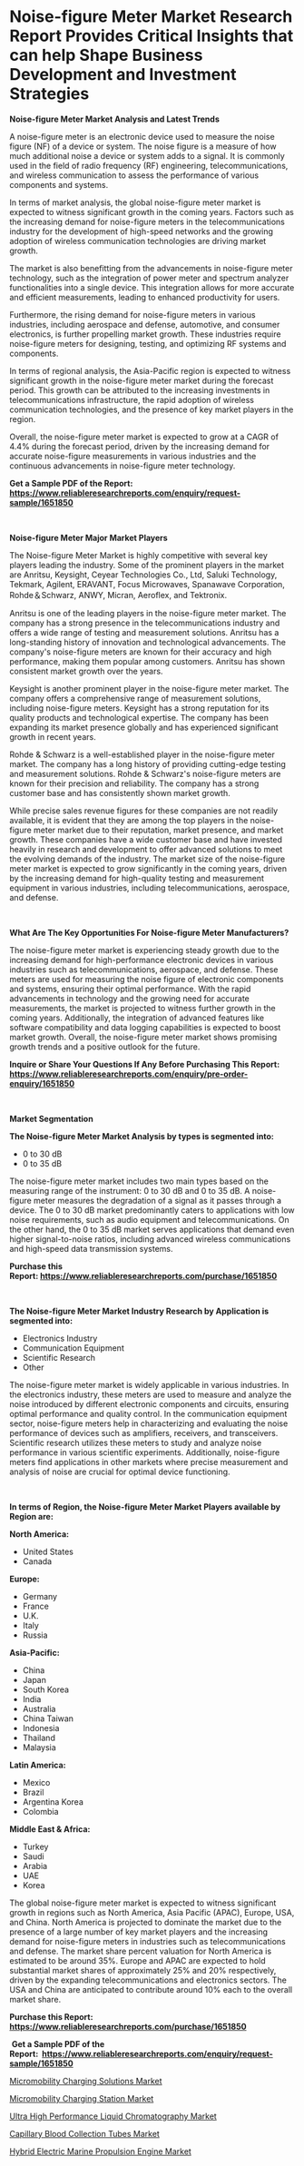 <p><h1>Noise-figure Meter Market Research Report Provides Critical Insights that can help Shape Business Development and Investment Strategies</h1></p><p><strong>Noise-figure Meter Market Analysis and Latest Trends</strong></p>
<p><p>A noise-figure meter is an electronic device used to measure the noise figure (NF) of a device or system. The noise figure is a measure of how much additional noise a device or system adds to a signal. It is commonly used in the field of radio frequency (RF) engineering, telecommunications, and wireless communication to assess the performance of various components and systems.</p><p>In terms of market analysis, the global noise-figure meter market is expected to witness significant growth in the coming years. Factors such as the increasing demand for noise-figure meters in the telecommunications industry for the development of high-speed networks and the growing adoption of wireless communication technologies are driving market growth.</p><p>The market is also benefitting from the advancements in noise-figure meter technology, such as the integration of power meter and spectrum analyzer functionalities into a single device. This integration allows for more accurate and efficient measurements, leading to enhanced productivity for users.</p><p>Furthermore, the rising demand for noise-figure meters in various industries, including aerospace and defense, automotive, and consumer electronics, is further propelling market growth. These industries require noise-figure meters for designing, testing, and optimizing RF systems and components.</p><p>In terms of regional analysis, the Asia-Pacific region is expected to witness significant growth in the noise-figure meter market during the forecast period. This growth can be attributed to the increasing investments in telecommunications infrastructure, the rapid adoption of wireless communication technologies, and the presence of key market players in the region.</p><p>Overall, the noise-figure meter market is expected to grow at a CAGR of 4.4% during the forecast period, driven by the increasing demand for accurate noise-figure measurements in various industries and the continuous advancements in noise-figure meter technology.</p></p>
<p><strong>Get a Sample PDF of the Report:&nbsp; <a href="https://www.reliableresearchreports.com/enquiry/request-sample/1651850">https://www.reliableresearchreports.com/enquiry/request-sample/1651850</a></strong></p>
<p>&nbsp;</p>
<p><strong>Noise-figure Meter Major Market Players</strong></p>
<p><p>The Noise-figure Meter Market is highly competitive with several key players leading the industry. Some of the prominent players in the market are Anritsu, Keysight, Ceyear Technologies Co., Ltd, Saluki Technology, Tekmark, Agilent, ERAVANT, Focus Microwaves, Spanawave Corporation, Rohde＆Schwarz, ANWY, Micran, Aeroflex, and Tektronix.</p><p>Anritsu is one of the leading players in the noise-figure meter market. The company has a strong presence in the telecommunications industry and offers a wide range of testing and measurement solutions. Anritsu has a long-standing history of innovation and technological advancements. The company's noise-figure meters are known for their accuracy and high performance, making them popular among customers. Anritsu has shown consistent market growth over the years.</p><p>Keysight is another prominent player in the noise-figure meter market. The company offers a comprehensive range of measurement solutions, including noise-figure meters. Keysight has a strong reputation for its quality products and technological expertise. The company has been expanding its market presence globally and has experienced significant growth in recent years.</p><p>Rohde & Schwarz is a well-established player in the noise-figure meter market. The company has a long history of providing cutting-edge testing and measurement solutions. Rohde & Schwarz's noise-figure meters are known for their precision and reliability. The company has a strong customer base and has consistently shown market growth.</p><p>While precise sales revenue figures for these companies are not readily available, it is evident that they are among the top players in the noise-figure meter market due to their reputation, market presence, and market growth. These companies have a wide customer base and have invested heavily in research and development to offer advanced solutions to meet the evolving demands of the industry. The market size of the noise-figure meter market is expected to grow significantly in the coming years, driven by the increasing demand for high-quality testing and measurement equipment in various industries, including telecommunications, aerospace, and defense.</p></p>
<p>&nbsp;</p>
<p><strong>What Are The Key Opportunities For Noise-figure Meter Manufacturers?</strong></p>
<p><p>The noise-figure meter market is experiencing steady growth due to the increasing demand for high-performance electronic devices in various industries such as telecommunications, aerospace, and defense. These meters are used for measuring the noise figure of electronic components and systems, ensuring their optimal performance. With the rapid advancements in technology and the growing need for accurate measurements, the market is projected to witness further growth in the coming years. Additionally, the integration of advanced features like software compatibility and data logging capabilities is expected to boost market growth. Overall, the noise-figure meter market shows promising growth trends and a positive outlook for the future.</p></p>
<p><strong>Inquire or Share Your Questions If Any Before Purchasing This Report: <a href="https://www.reliableresearchreports.com/enquiry/pre-order-enquiry/1651850">https://www.reliableresearchreports.com/enquiry/pre-order-enquiry/1651850</a></strong></p>
<p>&nbsp;</p>
<p><strong>Market Segmentation</strong></p>
<p><strong>The Noise-figure Meter Market Analysis by types is segmented into:</strong></p>
<p><ul><li>0 to 30 dB</li><li>0 to 35 dB</li></ul></p>
<p><p>The noise-figure meter market includes two main types based on the measuring range of the instrument: 0 to 30 dB and 0 to 35 dB. A noise-figure meter measures the degradation of a signal as it passes through a device. The 0 to 30 dB market predominantly caters to applications with low noise requirements, such as audio equipment and telecommunications. On the other hand, the 0 to 35 dB market serves applications that demand even higher signal-to-noise ratios, including advanced wireless communications and high-speed data transmission systems.</p></p>
<p><strong>Purchase this Report:&nbsp;<a href="https://www.reliableresearchreports.com/purchase/1651850">https://www.reliableresearchreports.com/purchase/1651850</a></strong></p>
<p>&nbsp;</p>
<p><strong>The Noise-figure Meter Market Industry Research by Application is segmented into:</strong></p>
<p><ul><li>Electronics Industry</li><li>Communication Equipment</li><li>Scientific Research</li><li>Other</li></ul></p>
<p><p>The noise-figure meter market is widely applicable in various industries. In the electronics industry, these meters are used to measure and analyze the noise introduced by different electronic components and circuits, ensuring optimal performance and quality control. In the communication equipment sector, noise-figure meters help in characterizing and evaluating the noise performance of devices such as amplifiers, receivers, and transceivers. Scientific research utilizes these meters to study and analyze noise performance in various scientific experiments. Additionally, noise-figure meters find applications in other markets where precise measurement and analysis of noise are crucial for optimal device functioning.</p></p>
<p>&nbsp;</p>
<p><strong>In terms of Region, the Noise-figure Meter Market Players available by Region are:</strong></p>
<p>
    <p> <strong> North America: </strong>
        <ul>
            <li>United States</li>
            <li>Canada</li>
        </ul>
        </p> 
    <p> <strong> Europe: </strong>
        <ul>
            <li>Germany</li>
            <li>France</li>
            <li>U.K.</li>
            <li>Italy</li>
            <li>Russia</li>
        </ul>
        </p> 
    <p> <strong> Asia-Pacific: </strong>
        <ul>
            <li>China</li>
            <li>Japan</li>
            <li>South Korea</li>
            <li>India</li>
            <li>Australia</li>
            <li>China Taiwan</li>
            <li>Indonesia</li>
            <li>Thailand</li>
            <li>Malaysia</li>
        </ul>
        </p> 
    <p> <strong> Latin America: </strong>
        <ul>
            <li>Mexico</li>
            <li>Brazil</li>
            <li>Argentina Korea</li>
            <li>Colombia</li>
        </ul>
        </p> 
    <p> <strong> Middle East & Africa: </strong>
        <ul>
            <li>Turkey</li>
            <li>Saudi</li>
            <li>Arabia</li>
            <li>UAE</li>
            <li>Korea</li>
        </ul>
    </p>
    </p>
<p><p>The global noise-figure meter market is expected to witness significant growth in regions such as North America, Asia Pacific (APAC), Europe, USA, and China. North America is projected to dominate the market due to the presence of a large number of key market players and the increasing demand for noise-figure meters in industries such as telecommunications and defense. The market share percent valuation for North America is estimated to be around 35%. Europe and APAC are expected to hold substantial market shares of approximately 25% and 20% respectively, driven by the expanding telecommunications and electronics sectors. The USA and China are anticipated to contribute around 10% each to the overall market share.</p></p>
<p><strong>Purchase this Report: <a href="https://www.reliableresearchreports.com/purchase/1651850">https://www.reliableresearchreports.com/purchase/1651850</a></strong></p>
<p>&nbsp;<strong>Get a Sample PDF of the Report:&nbsp;&nbsp;<a href="https://www.reliableresearchreports.com/enquiry/request-sample/1651850">https://www.reliableresearchreports.com/enquiry/request-sample/1651850</a></strong></p>
<p><strong></strong></p>
<p><p><a href="https://github.com/BryceTownsendr/Market-Research-Report-List-1/blob/main/micromobility-charging-solutions-market.md">Micromobility Charging Solutions Market</a></p><p><a href="https://github.com/WillieWoodard/Market-Research-Report-List-1/blob/main/micromobility-charging-station-market.md">Micromobility Charging Station Market</a></p><p><a href="https://www.linkedin.com/pulse/ultra-high-performance-liquid-chromatography-market-size-cja7e/">Ultra High Performance Liquid Chromatography Market</a></p><p><a href="https://medium.com/@santaraynor/capillary-blood-collection-tubes-market-size-cagr-trends-2024-2030-4ec20bf383fb">Capillary Blood Collection Tubes Market</a></p><p><a href="https://www.linkedin.com/pulse/hybrid-electric-marine-propulsion-engine-market-size-2023-8azhe/">Hybrid Electric Marine Propulsion Engine Market</a></p></p>